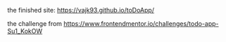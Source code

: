 the finished site: https://vajk93.github.io/toDoApp/ 

the challenge from https://www.frontendmentor.io/challenges/todo-app-Su1_KokOW 





